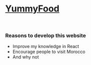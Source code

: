 <h1><a href='https://moroccan-food.netlify.app' target='_blank'>YummyFood</a></h1>
<br>
<h3>Reasons to develop this website</h3>
<ul>
    <li>Improve my knowledge in React</li>
    <li>Encourage people to visit Morocco</li>
    <li>And why not</li>
</ul>
